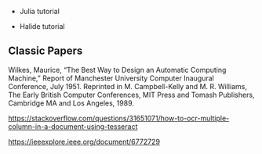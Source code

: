 * Julia tutorial

* Halide tutorial


## Classic Papers

Wilkes, Maurice, “The Best Way to Design an Automatic Computing Machine,” Report of Manchester University Computer Inaugural Conference, July 1951. Reprinted in M. Campbell-Kelly and M. R. Williams, The Early British Computer Conferences, MIT Press and Tomash Publishers, Cambridge MA and Los Angeles, 1989.  

https://stackoverflow.com/questions/31651071/how-to-ocr-multiple-column-in-a-document-using-tesseract


https://ieeexplore.ieee.org/document/6772729